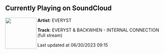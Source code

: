 ## Currently Playing on SoundCloud

[<img align="left" width="100" src="https://i1.sndcdn.com/artworks-R4gGgx5e7G6xMT14-i1nlZg-t500x500.jpg">](https://soundcloud.com/ripeveryst/internal-connection)

**Artist**: EVERYST 

**Track**: EVERYST & BACKWHEN - INTERNAL CONNECTION (full stream)

Last updated at 06/30/2023 09:15
